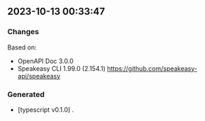 

## 2023-10-13 00:33:47
### Changes
Based on:
- OpenAPI Doc 3.0.0 
- Speakeasy CLI 1.99.0 (2.154.1) https://github.com/speakeasy-api/speakeasy
### Generated
- [typescript v0.1.0] .